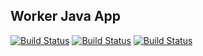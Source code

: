 ## Worker Java App
[![Build Status](http://40.71.222.115:8080/buildStatus/icon?job=instavote%2Fworker-build)](http://40.71.222.115:8080/job/instavote/job/worker-build/)
[![Build Status](http://40.71.222.115:8080/buildStatus/icon?job=instavote%2Fworker-test)](http://40.71.222.115:8080/job/instavote/job/worker-test/)
[![Build Status](http://40.71.222.115:8080/buildStatus/icon?job=instavote%2Fworker-package)](http://40.71.222.115:8080/job/instavote/job/worker-package/)
